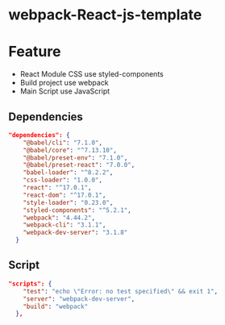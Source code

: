 # webpack-React-js-template 

# Feature

- React Module CSS use styled-components
- Build project use webpack
- Main Script use JavaScript

## Dependencies 

```json
"dependencies": {
    "@babel/cli": "7.1.0",
    "@babel/core": "^7.13.10",
    "@babel/preset-env": "7.1.0",
    "@babel/preset-react": "7.0.0",
    "babel-loader": "^8.2.2",
    "css-loader": "1.0.0",
    "react": "^17.0.1",
    "react-dom": "^17.0.1",
    "style-loader": "0.23.0",
    "styled-components": "^5.2.1",
    "webpack": "4.44.2",
    "webpack-cli": "3.1.1",
    "webpack-dev-server": "3.1.8"
  }

```
## Script

```json
"scripts": {
    "test": "echo \"Error: no test specified\" && exit 1",
    "server": "webpack-dev-server",
    "build": "webpack"
  },
```